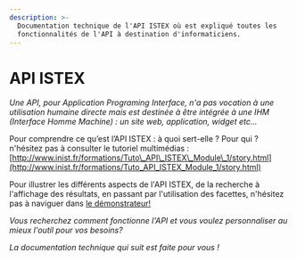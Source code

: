 ```yaml
---
description: >-
  Documentation technique de l'API ISTEX où est expliqué toutes les
  fonctionnalités de l'API à destination d'informaticiens.
---
```


# API ISTEX

_Une API, pour Application Programing Interface, n'a pas vocation à une utilisation humaine directe mais est destinée à être intégrée à une IHM \(Interface Homme Machine\) : un site web, application, widget etc..._

Pour comprendre ce qu’est l’API ISTEX : à quoi sert-elle ? Pour qui ? n'hésitez pas à consulter le tutoriel multimédias : [http://www.inist.fr/formations/Tuto\_API\_ISTEX\_Module\_1/story.html](http://www.inist.fr/formations/Tuto_API_ISTEX_Module_1/story.html)

Pour illustrer les différents aspects de l'API ISTEX, de la recherche à l'affichage des résultats, en passant par l'utilisation des facettes, n'hésitez pas à naviguer dans [le démonstrateur! ](http://demo.istex.fr/)

_Vous recherchez comment fonctionne l'API et vous voulez personnaliser au mieux l'outil pour vos besoins?_

_La documentation technique qui suit est faite pour vous !_

